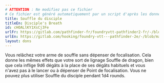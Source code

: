 ```yaml
---
# ATTENTION : Ne modifiez pas ce fichier
# Ce fichier est généré automatiquement par un script d'après les données du module Foundry VTT officiel et de sa traduction
title: Souffle du disciple
titleEn: Disciple's Breath
id: cHOALlKY1XsCj3Fe
urlFr: https://gitlab.com/pathfinder-fr/foundryvtt-pathfinder2-fr/-/blob/master/data/feats/cHOALlKY1XsCj3Fe.htm
urlEn: https://gitlab.com/hooking/foundry-vtt---pathfinder-2e/-/blob/master/packs/data/feats.db/disciple-s-breath.json
layout: dons
---
```

Vous relâchez votre arme de souffle sans dépenser de focalisation. Cela donne les mêmes effets que votre sort de lignage Souffle de dragon, bien que cela inflige 9d6 dégâts à la place de ses dégâts habituels et vous n'avez pas à le lancer ou à dépenser de Point de focalisation. Vous ne pouvez plus utiliser Souffle du disciple pendant 1d4 rounds.
